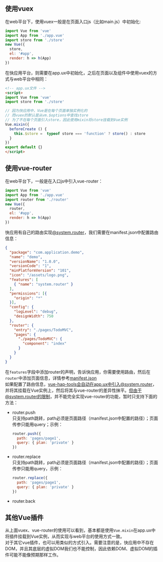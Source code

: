 ## 使用vuex
在web平台下，使用vuex一般是在页面入口js（比如main.js）中初始化:
```javascript
import Vue from 'vue'
import App from './app.vue'
import store from './store'
new Vue({
  store,
  el: '#app',
  render: h => h(App)
})
```
在快应用平台，则需要在app.ux中初始化，之后在页面以及组件中使用vuex的方式与web平台中相同：
```html
<!-- app.ux文件 -->
<script>
import Vue from 'vue'
import store from './store'

// 因为快应用中，Vue是在每个页面单独实例化的
// 而vuex的默认是从vm.$options中查找store
// 为了不在每个页面引入store，因此使用mixin将store挂载到Vue实例
Vue.mixin({ 
  beforeCreate () {
    this.$store =  typeof store === 'function' ? store() : store
  }
})
export default {}
</script>
```
## 使用vue-router
在web平台下，一般是在入口js中引入vue-router：
```javascript
import Vue from 'vue'
import App from './app.vue'
import router from './router'
new Vue({
  router,
  el: '#app',
  render: h => h(App)
})
```
快应用有自己的路由实现[@system.router](https://doc.quickapp.cn/features/system/router.html?h=%E8%B7%AF%E7%94%B1)，我们需要在manifest.json中配置路由信息：
```json
{
  "package": "com.application.demo",
  "name": "demo",
  "versionName": "1.0.0",
  "versionCode": "1",
  "minPlatformVersion": "101",
  "icon": "/assets/logo.png",
  "features": [
    { "name": "system.router" }
  ],
  "permissions": [{
    "origin": "*"
  }],
  "config": {
    "logLevel": "debug",
    "designWidth": 750
  },
  "router": {
    "entry": "./pages/TodoMVC",
    "pages": {
      "./pages/TodoMVC": {
        "component": "index"
      }
    }
  }
}
```
在```features```字段中添加router的声明，告诉快应用，你需要使用路由，然后在```router```中添加页面信息，详情参考[manifest.json](https://doc.quickapp.cn/framework/manifest.html)    
如果配置了路由信息，vue-hap-tools会自动在app.ux中引入@system.router，并将其挂载在Vue实例上，然后将其与vue-router的差异性抹平。但由于@system.router的限制，并不能完全实现vue-router的功能，暂时只支持下面的方法：  
- router.push  
只支持path跳转，path必须是页面路径（manifest.json中配置的路径）；页面传参只能用query；示例：
  ```javascript
  router.push({ 
    path: 'pages/page1', 
    query: { plan: 'private' }
  })
  ```
- router.replace  
只支持path跳转，path必须是页面路径（manifest.json中配置的路径）；页面传参只能用query，示例：  
  ```javascript
  router.replace({ 
    path: 'pages/page1', 
    query: { plan: 'private' }
  })
  ```
- router.back  

## 其他Vue插件
从上面vuex、vue-router的使用可以看到，基本都是使用```Vue.mixin```在app.ux中将插件挂载到Vue实例，从而实现与web平台的使用方式一致。   
对于其它vue插件，也可以用类似的方式引入。需要注意的是，快应用中不存在DOM，并且其底层的虚拟DOM我们也不能控制，因此依赖DOM、虚拟DOM的插件可能不能像预期那样工作。